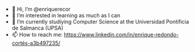 - 👋 Hi, I’m @enriquerecor
- 👀 I’m interested in learning as much as I can
- 🌱 I’m currently studiying Computer Science at the Universidad Pontificia de Salmanca (UPSA)
- 📫 How to reach me: https://www.linkedin.com/in/enrique-redondo-cortés-a3b497235/
